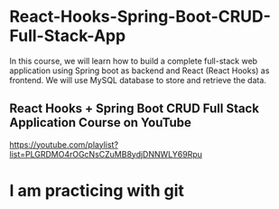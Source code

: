 # React-Hooks-Spring-Boot-CRUD-Full-Stack-App
In this course, we will learn how to build a complete full-stack web application using Spring boot as backend and React (React Hooks) as frontend. We will use MySQL database to store and retrieve the data.

## React Hooks + Spring Boot CRUD Full Stack Application Course on YouTube
https://youtube.com/playlist?list=PLGRDMO4rOGcNsCZuMB8ydjDNNWLY69Rpu

# I am practicing with git 